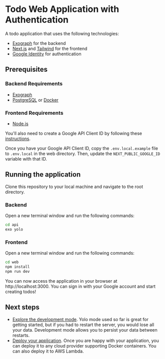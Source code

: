 # Todo Web Application with Authentication

A todo application that uses the following technologies:

- [Exograph](https://exograph.dev) for the backend
- [Next.js](https://nextjs.org/) and [Tailwind](https://tailwindcss.com/) for the frontend
- [Google Identity](https://developers.google.com/identity) for authentication

## Prerequisites

### Backend Requirements

- [Exograph](https://exograph.dev/docs/getting-started#install-exograph)
- [PostgreSQL](https://www.postgresql.org/download/) or [Docker](https://www.docker.com/products/docker-desktop)

### Frontend Requirements

- [Node.js](https://nodejs.org/en/download/)

You'll also need to create a Google API Client ID by following these [instructions](https://developers.google.com/identity/gsi/web/guides/get-google-api-clientid).

Once you have your Google API Client ID, copy the `.env.local.example` file to `.env.local` in the web directory. Then, update the `NEXT_PUBLIC_GOOGLE_ID` variable with that ID.

## Running the application

Clone this repository to your local machine and navigate to the root directory.

### Backend

Open a new terminal window and run the following commands:

```bash
cd api
exo yolo
```

### Frontend

Open a new terminal window and run the following commands:

```bash
cd web
npm install
npm run dev
```

You can now access the application in your browser at http://localhost:3000. You can sign in with your Google account and start creating todos!

## Next steps

- [Explore the development mode](https://exograph.dev/docs/application-tutorial/local-server). Yolo mode used so far is great for getting started, but if you had to restart the server, you would lose all your data. Development mode allows you to persist your data between restarts.
- [Deploy your application](https://exograph.dev/docs/deployment/). Once you are happy with your application, you can deploy it to any cloud provider supporting Docker containers. You can also deploy it to AWS Lambda.
